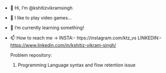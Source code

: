 - 👋 Hi, I’m @kshitizvikramsingh
- 👀 I like to play video games...
- 🌱 I’m currently learning something!
- 📫 How to reach me ->
  INSTA:- htps://instagram.com/ktz_vs
  LINKEDIN:- https://www.linkedin.com/in/kshitiz-vikram-singh/
  
  Problem repository:
  
  1. Programming Language syntax and flow retention issue
  
  
  
  
  
  
  
  
  
  
  
  
  
  
<!---
kshitizvikramsingh/kshitizvikramsingh is a ✨ special ✨ repository because its `README.md` (this file) appears on your GitHub profile.
You can click the Preview link to take a look at your changes.
--->
